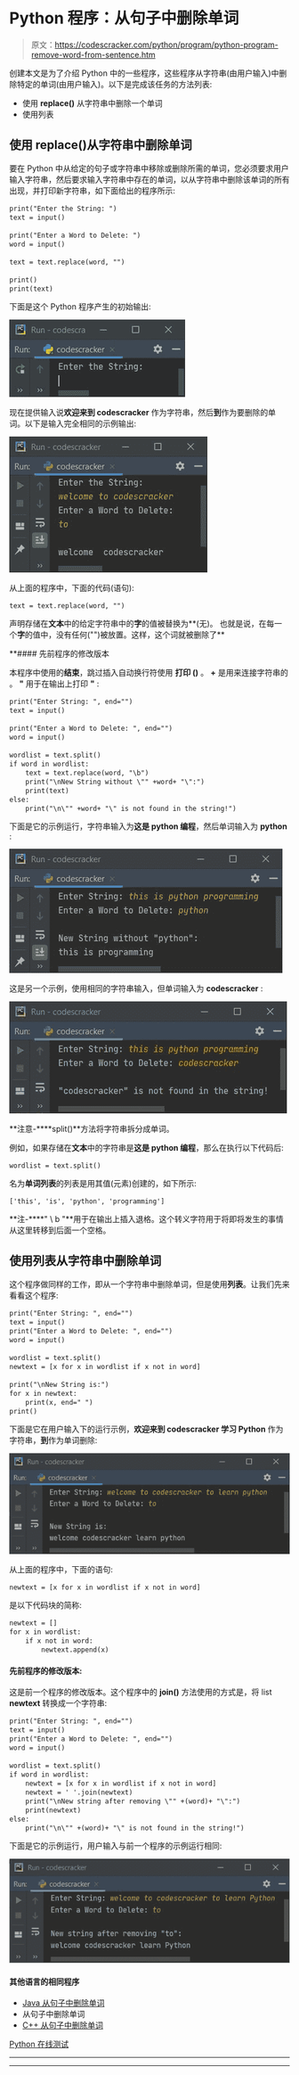 # Python 程序：从句子中删除单词

> 原文：<https://codescracker.com/python/program/python-program-remove-word-from-sentence.htm>

创建本文是为了介绍 Python 中的一些程序，这些程序从字符串(由用户输入)中删除特定的单词(由用户输入)。以下是完成该任务的方法列表:

*   使用 **replace()** 从字符串中删除一个单词
*   使用列表

## 使用 replace()从字符串中删除单词

要在 Python 中从给定的句子或字符串中移除或删除所需的单词，您必须要求用户输入字符串，然后要求输入字符串中存在的单词，以从字符串中删除该单词的所有出现，并打印新字符串，如下面给出的程序所示:

```
print("Enter the String: ")
text = input()

print("Enter a Word to Delete: ")
word = input()

text = text.replace(word, "")

print()
print(text)
```

下面是这个 Python 程序产生的初始输出:

![remove word from string python](img/5de63f6b891efd6179b25e10fd5013e8.png)

现在提供输入说**欢迎来到 codescracker** 作为字符串，然后**到**作为要删除的单词。以下是输入完全相同的示例输出:

![delete word form string python](img/8e125bb634bf6d652f6e4fad355cd3af.png)

从上面的程序中，下面的代码(语句):

```
text = text.replace(word, "")
```

声明存储在**文本**中的给定字符串中的**字**的值被替换为**(无)。 也就是说，在每一个**字**的值中，没有任何("")被放置。这样，这个词就被删除了**

 **#### 先前程序的修改版本

本程序中使用的**结束**，跳过插入自动换行符使用 **打印 ()** 。 **+** 是用来连接字符串的 。 **\"** 用于在输出上打印 **"** :

```
print("Enter String: ", end="")
text = input()

print("Enter a Word to Delete: ", end="")
word = input()

wordlist = text.split()
if word in wordlist:
    text = text.replace(word, "\b")
    print("\nNew String without \"" +word+ "\":")
    print(text)
else:
    print("\n\"" +word+ "\" is not found in the string!")
```

下面是它的示例运行，字符串输入为**这是 python 编程**，然后单词输入为 **python** :

![python remove word from sentence](img/9e57970acc4d00600b75ac637f12a5d8.png)

这是另一个示例，使用相同的字符串输入，但单词输入为 **codescracker** :

![python program remove particular word from string](img/b5e2f1bc5e4904b7466a3f17e547fc6a.png)

**注意-****split()**方法将字符串拆分成单词。

例如，如果存储在**文本**中的字符串是**这是 python 编程**，那么在执行以下代码后:

```
wordlist = text.split()
```

名为**单词列表**的列表是用其值(元素)创建的，如下所示:

```
['this', 'is', 'python', 'programming']
```

**注-****" \ b "**用于在输出上插入退格。这个转义字符用于将即将发生的事情从这里转移到后面一个空格。

## 使用列表从字符串中删除单词

这个程序做同样的工作，即从一个字符串中删除单词，但是使用**列表**。让我们先来看看这个程序:

```
print("Enter String: ", end="")
text = input()
print("Enter a Word to Delete: ", end="")
word = input()

wordlist = text.split()
newtext = [x for x in wordlist if x not in word]

print("\nNew String is:")
for x in newtext:
    print(x, end=" ")
print()
```

下面是它在用户输入下的运行示例，**欢迎来到 codescracker 学习 Python** 作为字符串，**到**作为单词删除:

![python delete word from string](img/23be7c51937cbc4abf220974358d444a.png)

从上面的程序中，下面的语句:

```
newtext = [x for x in wordlist if x not in word]
```

是以下代码块的简称:

```
newtext = []
for x in wordlist:
    if x not in word:
        newtext.append(x)
```

#### 先前程序的修改版本:

这是前一个程序的修改版本。这个程序中的 **join()** 方法使用的方式是，将 list **newtext** 转换成一个字符串:

```
print("Enter String: ", end="")
text = input()
print("Enter a Word to Delete: ", end="")
word = input()

wordlist = text.split()
if word in wordlist:
    newtext = [x for x in wordlist if x not in word]
    newtext = ' '.join(newtext)
    print("\nNew string after removing \"" +(word)+ "\":")
    print(newtext)
else:
    print("\n\"" +(word)+ "\" is not found in the string!")
```

下面是它的示例运行，用户输入与前一个程序的示例运行相同:

![python remove word from string using list](img/e32a41dbbfc1790d2d06c5eafbbf2790.png)

#### 其他语言的相同程序

*   [Java 从句子中删除单词](/java/program/java-program-delete-words-from-sentence.htm)
*   从句子中删除单词
*   [C++ 从句子中删除单词](/cpp/program/cpp-program-delete-words-from-sentence.htm)

[Python 在线测试](/exam/showtest.php?subid=10)

* * *

* * ***